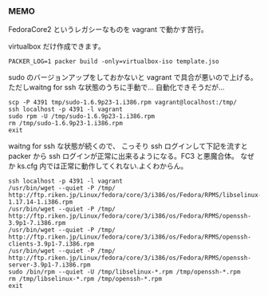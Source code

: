 ### MEMO

FedoraCore2 というレガシーなものを vagrant で動かす苦行。

virtualbox だけ作成できます。

```
PACKER_LOG=1 packer build -only=virtualbox-iso template.jso
```

sudo のバージョンアップをしておかないと vagrant で具合が悪いので上げる。
ただしwaitng for ssh な状態のうちに手動で… 自動化できそうだが…

```
scp -P 4391 tmp/sudo-1.6.9p23-1.i386.rpm vagrant@localhost:/tmp/
ssh localhost -p 4391 -l vagrant
sudo rpm -U /tmp/sudo-1.6.9p23-1.i386.rpm
rm /tmp/sudo-1.6.9p23-1.i386.rpm
exit
```

waitng for ssh な状態が続くので、
こっそり ssh ログインして下記を流すと packer から ssh ログインが正常に出来るようになる。FC3 と悪魔合体。
なぜか ks.cfg 内では正常に動作してくれない.よくわからん。

```
ssh localhost -p 4391 -l vagrant
/usr/bin/wget --quiet -P /tmp/ http://ftp.riken.jp/Linux/fedora/core/3/i386/os/Fedora/RPMS/libselinux-1.17.14-1.i386.rpm
/usr/bin/wget --quiet -P /tmp/ http://ftp.riken.jp/Linux/fedora/core/3/i386/os/Fedora/RPMS/openssh-3.9p1-7.i386.rpm
/usr/bin/wget --quiet -P /tmp/ http://ftp.riken.jp/Linux/fedora/core/3/i386/os/Fedora/RPMS/openssh-clients-3.9p1-7.i386.rpm
/usr/bin/wget --quiet -P /tmp/ http://ftp.riken.jp/Linux/fedora/core/3/i386/os/Fedora/RPMS/openssh-server-3.9p1-7.i386.rpm
sudo /bin/rpm --quiet -U /tmp/libselinux-*.rpm /tmp/openssh-*.rpm
rm /tmp/libselinux-*.rpm /tmp/openssh-*.rpm
exit
```
